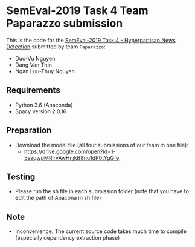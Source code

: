 # SemEval-2019 Task 4 Team Paparazzo submission

This is the code for the [SemEval-2019 Task 4 - Hyperpartisan News Detection](https://pan.webis.de/semeval19/semeval19-web/)
submitted by team `Paparazzo`:
* Duc-Vu Nguyen
* Dang Van Thin
* Ngan Luu-Thuy Nguyen

## Requirements
* Python 3.6 (Anaconda)
* Spacy version 2.0.16

## Preparation
* Download the model file (all four submissions of our team in one file):
  * https://drive.google.com/open?id=1-5ezqwpMRirvAwHnjkB8nu1dP0tYgGfe

## Testing
* Please run the sh file in each submission folder (note that you have to edit the path of Anacona in sh file)

## Note
* Inconvenience: The current source code takes much time to compile (especially dependency extraction phase)
